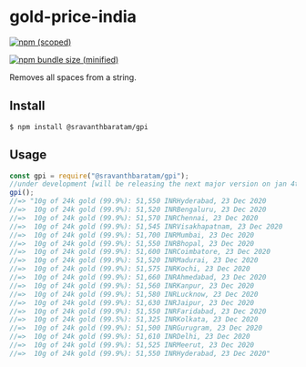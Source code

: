 # gold-price-india

[![npm (scoped)](https://img.shields.io/npm/v/@sravanthbaratam/gpi.svg)](https://www.npmjs.com/package/@sravanthbaratam/gpi)

[![npm bundle size (minified)](https://img.shields.io/bundlephobia/min/@sravanthbaratam/gpi.svg)](https://www.npmjs.com/package/@sravanthbaratam/gpi)

Removes all spaces from a string.

## Install

```
$ npm install @sravanthbaratam/gpi
```

## Usage

```js
const gpi = require("@sravanthbaratam/gpi");
//under development [will be releasing the next major version on jan 4th 2021. Thanks]
gpi();
//=> "10g of 24k gold (99.9%): 51,550 INRHyderabad, 23 Dec 2020
//=>  10g of 24k gold (99.9%): 51,520 INRBengaluru, 23 Dec 2020
//=>  10g of 24k gold (99.9%): 51,570 INRChennai, 23 Dec 2020
//=>  10g of 24k gold (99.9%): 51,545 INRVisakhapatnam, 23 Dec 2020
//=>  10g of 24k gold (99.9%): 51,700 INRMumbai, 23 Dec 2020
//=>  10g of 24k gold (99.9%): 51,550 INRBhopal, 23 Dec 2020
//=>  10g of 24k gold (99.9%): 51,600 INRCoimbatore, 23 Dec 2020
//=>  10g of 24k gold (99.9%): 51,520 INRMadurai, 23 Dec 2020
//=>  10g of 24k gold (99.9%): 51,575 INRKochi, 23 Dec 2020
//=>  10g of 24k gold (99.9%): 51,660 INRAhmedabad, 23 Dec 2020
//=>  10g of 24k gold (99.9%): 51,560 INRKanpur, 23 Dec 2020
//=>  10g of 24k gold (99.9%): 51,580 INRLucknow, 23 Dec 2020
//=>  10g of 24k gold (99.9%): 51,630 INRJaipur, 23 Dec 2020
//=>  10g of 24k gold (99.9%): 51,550 INRFaridabad, 23 Dec 2020
//=>  10g of 24k gold (99.5%): 51,325 INRKolkata, 23 Dec 2020
//=>  10g of 24k gold (99.9%): 51,500 INRGurugram, 23 Dec 2020
//=>  10g of 24k gold (99.9%): 51,610 INRDelhi, 23 Dec 2020
//=>  10g of 24k gold (99.9%): 51,525 INRMeerut, 23 Dec 2020
//=>  10g of 24k gold (99.9%): 51,550 INRHyderabad, 23 Dec 2020"
```
